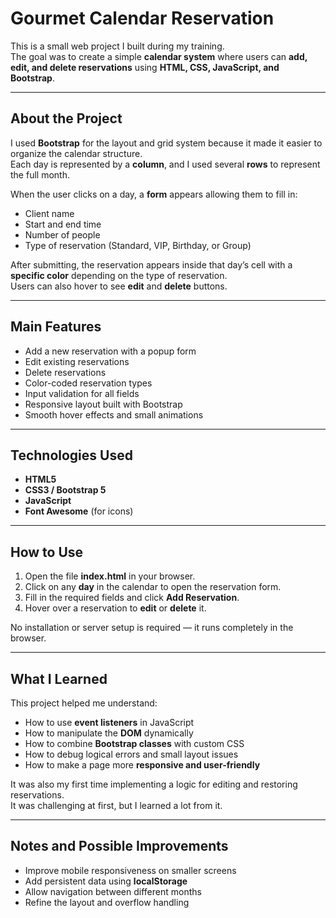 # Gourmet Calendar Reservation

This is a small web project I built during my training.  
The goal was to create a simple **calendar system** where users can **add, edit, and delete reservations** using **HTML, CSS, JavaScript, and Bootstrap**.

---

## About the Project

I used **Bootstrap** for the layout and grid system because it made it easier to organize the calendar structure.  
Each day is represented by a **column**, and I used several **rows** to represent the full month.  

When the user clicks on a day, a **form** appears allowing them to fill in:

- Client name  
- Start and end time  
- Number of people  
- Type of reservation (Standard, VIP, Birthday, or Group)

After submitting, the reservation appears inside that day’s cell with a **specific color** depending on the type of reservation.  
Users can also hover to see **edit** and **delete** buttons.

---

## Main Features

- Add a new reservation with a popup form  
- Edit existing reservations  
- Delete reservations  
- Color-coded reservation types  
- Input validation for all fields  
- Responsive layout built with Bootstrap  
- Smooth hover effects and small animations  

---

## Technologies Used

- **HTML5**  
- **CSS3 / Bootstrap 5**  
- **JavaScript**  
- **Font Awesome** (for icons)

---

## How to Use

1. Open the file **index.html** in your browser.  
2. Click on any **day** in the calendar to open the reservation form.  
3. Fill in the required fields and click **Add Reservation**.  
4. Hover over a reservation to **edit** or **delete** it.  

No installation or server setup is required — it runs completely in the browser.

---

## What I Learned

This project helped me understand:

- How to use **event listeners** in JavaScript  
- How to manipulate the **DOM** dynamically  
- How to combine **Bootstrap classes** with custom CSS  
- How to debug logical errors and small layout issues  
- How to make a page more **responsive and user-friendly**  

It was also my first time implementing a logic for editing and restoring reservations.  
It was challenging at first, but I learned a lot from it.

---

## Notes and Possible Improvements

- Improve mobile responsiveness on smaller screens  
- Add persistent data using **localStorage**  
- Allow navigation between different months  
- Refine the layout and overflow handling  


